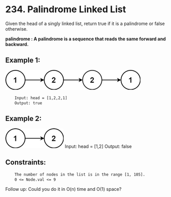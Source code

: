 # 234. Palindrome Linked List

Given the head of a singly linked list, return true if it is a 
palindrome or false otherwise.

<b>palindrome : A palindrome is a sequence that reads the same forward and backward.</b>

## Example 1:

![Alt text](img/image1.png)

        Input: head = [1,2,2,1]
        Output: true
## Example 2:
![Alt text](img/image.png)
        Input: head = [1,2]
        Output: false
 

## Constraints:

        The number of nodes in the list is in the range [1, 105].
        0 <= Node.val <= 9
 

Follow up: Could you do it in O(n) time and O(1) space?